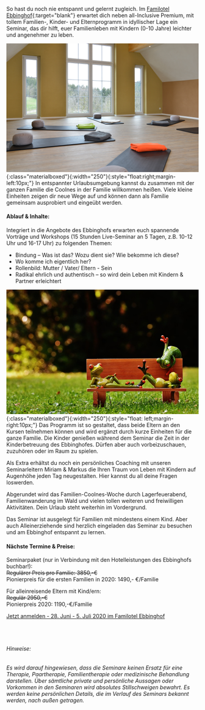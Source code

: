 So hast du noch nie entspannt und gelernt zugleich. Im [Familotel Ebbinghof](https://www.familotel-ebbinghof.de/){:target="blank"} erwartet dich neben all-Inclusive Premium, mit tollem Familien-, Kinder- und Elternprogramm in idyllischer Lage ein Seminar, das dir hilft, euer Familienleben mit Kindern (0-10 Jahre) leichter und angenehmer zu leben.

![Ebbinghof-Seminarraum](/assets/images_ebbinghof/ebbinghof-seminarraum.jpg){:class="materialboxed"}{:width="250"}{:style="float:right;margin-left:10px;"}
In entspannter Urlaubsumgebung kannst du zusammen mit der ganzen Familie die Coolnes in der Familie willkommen heißen. Viele kleine Einheiten zeigen dir neue Wege auf und können dann als Familie gemeinsam ausprobiert und eingeübt werden.

#### Ablauf & Inhalte:
Integriert in die Angebote des Ebbinghofs erwarten euch spannende Vorträge und Workshops (15 Stunden Live-Seminar an 5 Tagen, z.B. 10-12 Uhr und 16-17 Uhr) zu folgenden Themen:
<ul class="collection">
   <li class="collection-item">Bindung – Was ist das? Wozu dient sie? Wie bekomme ich diese?</li>
   <li class="collection-item">Wo komme ich eigentlich her?</li>
   <li class="collection-item">Rollenbild: Mutter / Vater/ Eltern - Sein</li>
   <li class="collection-item">Radikal ehrlich und authentisch – so wird dein Leben mit Kindern & Partner erleichtert</li>
 </ul>

![Coole-Frösche](/assets/images/frogs-mini.jpg){:class="materialboxed"}{:width="250"}{:style="float: left;margin-right:10px;"}
Das Programm ist so gestaltet, dass beide Eltern an den Kursen teilnehmen können und wird ergänzt durch kurze Einheiten für die ganze Familie. Die Kinder genießen während dem Seminar die Zeit in der Kinderbetreuung des Ebbinghofes. Dürfen aber auch vorbeizuschauen, zuzuhören oder im Raum zu spielen.

Als Extra erhältst du noch ein persönliches Coaching mit unseren Seminarleitern Miriam & Markus die Ihren Traum von Leben mit Kindern auf Augenhöhe jeden Tag neugestalten. Hier kannst du all deine Fragen loswerden.

Abgerundet wird das Familien-Coolnes-Woche durch Lagerfeuerabend, Familienwanderung im Wald und vielen tollen weiteren und freiwilligen Aktivitäten. Dein Urlaub steht weiterhin im Vordergrund.

Das Seminar ist ausgelegt für Familien mit mindestens einem Kind. Aber auch Alleinerziehende sind herzlich eingeladen das Seminar zu besuchen und am Ebbinghof entspannt zu lernen.

#### Nächste Termine & Preise:
Seminarpaket (nur in Verbindung mit den Hotelleistungen des Ebbinghofs buchbar!):
<br>~~Regulärer Preis pro Familie: 3850,-€~~
<br>Pionierpreis für die ersten Familien in 2020: 1490,- €/Familie

Für alleinreisende Eltern mit Kind/ern:
<br>~~Regulär 2950,-€~~
<br>Pionierpreis 2020: 1190,-€/Familie

<a class="waves-effect waves-light btn-large" href="https://www.familotel-ebbinghof.de/" target="blank">Jetzt anmelden - 28. Juni - 5. Juli 2020 im Familotel Ebbinghof</a>


<br><br>
###### *Hinweise:*
*Es wird darauf hingewiesen, dass die Seminare keinen Ersatz für eine Therapie, Paartherapie, Familientherapie oder medizinische Behandlung darstellen. Über sämtliche private und persönliche Aussagen oder Vorkommen in den Seminaren wird absolutes Stillschweigen bewahrt. Es werden keine persönlichen Details, die im Verlauf des Seminars bekannt werden, nach außen getragen.*
